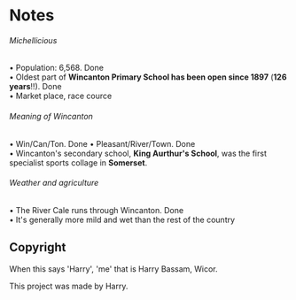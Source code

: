 # Notes

###### Michellicious
• Population: 6,568. Done <br>
• Oldest part of **Wincanton Primary School has been open since 1897** (**126 years**!!). Done <br>
• Market place, race cource
###### Meaning of Wincanton
• Win/Can/Ton. Done
• Pleasant/River/Town. Done <br>
• Wincanton's secondary school, **King Aurthur's School**, was the first specialist sports collage in **Somerset**.
###### Weather and agriculture
• The River Cale runs through Wincanton. Done  <br>
• It's generally more mild and wet than the rest of the country

## Copyright

When this says 'Harry', 'me' that is Harry Bassam, Wicor.

This project was made by Harry.